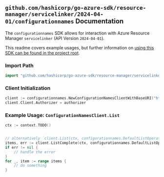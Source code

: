 
## `github.com/hashicorp/go-azure-sdk/resource-manager/servicelinker/2024-04-01/configurationnames` Documentation

The `configurationnames` SDK allows for interaction with Azure Resource Manager `servicelinker` (API Version `2024-04-01`).

This readme covers example usages, but further information on [using this SDK can be found in the project root](https://github.com/hashicorp/go-azure-sdk/tree/main/docs).

### Import Path

```go
import "github.com/hashicorp/go-azure-sdk/resource-manager/servicelinker/2024-04-01/configurationnames"
```


### Client Initialization

```go
client := configurationnames.NewConfigurationNamesClientWithBaseURI("https://management.azure.com")
client.Client.Authorizer = authorizer
```


### Example Usage: `ConfigurationNamesClient.List`

```go
ctx := context.TODO()


// alternatively `client.List(ctx, configurationnames.DefaultListOperationOptions())` can be used to do batched pagination
items, err := client.ListComplete(ctx, configurationnames.DefaultListOperationOptions())
if err != nil {
	// handle the error
}
for _, item := range items {
	// do something
}
```
